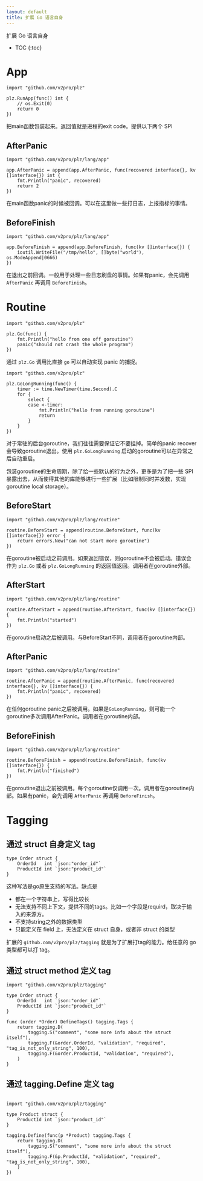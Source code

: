 ```yaml
---
layout: default
title: 扩展 Go 语言自身
---
```


扩展 Go 语言自身

* TOC
{:toc}

# App

```golang
import "github.com/v2pro/plz"

plz.RunApp(func() int {
	// os.Exit(0)
	return 0
})
```

把main函数包装起来。返回值就是进程的exit code。提供以下两个 SPI

## AfterPanic

```golang
import "github.com/v2pro/plz/lang/app"

app.AfterPanic = append(app.AfterPanic, func(recovered interface{}, kv []interface{}) int {
	fmt.Println("panic", recovered)
	return 2
})
```

在main函数panic的时候被回调。可以在这里做一些打日志，上报指标的事情。

## BeforeFinish

```golang
import "github.com/v2pro/plz/lang/app"

app.BeforeFinish = append(app.BeforeFinish, func(kv []interface{}) {
	ioutil.WriteFile("/tmp/hello", []byte("world"), os.ModeAppend|0666)
})
```

在退出之前回调。一般用于处理一些日志刷盘的事情。如果有panic，会先调用 `AfterPanic` 再调用 `BeforeFinish`。

# Routine

```golang
import "github.com/v2pro/plz"

plz.Go(func() {
	fmt.Println("hello from one off goroutine")
	panic("should not crash the whole program")
})
```

通过 `plz.Go` 调用比直接 `go` 可以自动实现 panic 的捕捉。

```golang
import "github.com/v2pro/plz"

plz.GoLongRunning(func() {
	timer := time.NewTimer(time.Second).C
	for {
		select {
		case <-timer:
			fmt.Println("hello from running goroutine")
			return
		}
	}
})
```

对于常驻的后台goroutine，我们往往需要保证它不要挂掉。简单的panic recover会导致goroutine退出。使用 `plz.GoLongRunning` 启动的goroutine可以在异常之后自动重启。

包装goroutine的生命周期，除了给一些默认的行为之外，更多是为了把一些 SPI 暴露出去，从而使得其他的库能够进行一些扩展（比如限制同时并发数，实现goroutine local storage）。

## BeforeStart

```golang
import "github.com/v2pro/plz/lang/routine"

routine.BeforeStart = append(routine.BeforeStart, func(kv []interface{}) error {
	return errors.New("can not start more goroutine")
})
```

在goroutine被启动之前调用。如果返回错误，则goroutine不会被启动。错误会作为 `plz.Go` 或者 `plz.GoLongRunning` 的返回值返回。调用者在goroutine外部。

## AfterStart

```golang
import "github.com/v2pro/plz/lang/routine"

routine.AfterStart = append(routine.AfterStart, func(kv []interface{}) {
	fmt.Println("started")
})
```

在goroutine启动之后被调用。与BeforeStart不同，调用者在goroutine内部。

## AfterPanic

```golang
import "github.com/v2pro/plz/lang/routine"

routine.AfterPanic = append(routine.AfterPanic, func(recovered interface{}, kv []interface{}) {
	fmt.Println("panic", recovered)
})
```

在任何goroutine panic之后被调用。如果是`GoLongRunning`，则可能一个goroutine多次调用AfterPanic。调用者在goroutine内部。

## BeforeFinish

```golang
import "github.com/v2pro/plz/lang/routine"

routine.BeforeFinish = append(routine.BeforeFinish, func(kv []interface{}) {
	fmt.Println("finished")
})
```

在goroutine退出之前被调用。每个goroutine仅调用一次。调用者在goroutine内部。如果有panic，会先调用 `AfterPanic` 再调用 `BeforeFinish`。

# Tagging

## 通过 struct 自身定义 tag

```golang
type Order struct {
	OrderId   int `json:"order_id"`
	ProductId int `json:"product_id"`
}
```

这种写法是go原生支持的写法。缺点是

* 都在一个字符串上，写得比较长
* 无法支持不同上下文，提供不同的tags。比如一个字段是requird，取决于输入的来源方。
* 不支持string之外的数据类型
* 只能定义在 field 上，无法定义在 struct 自身，或者非 struct 的类型

扩展的 `github.com/v2pro/plz/tagging` 就是为了扩展打tag的能力。给任意的 go 类型都可以打 tag。

## 通过 struct method 定义 tag

```golang
import "github.com/v2pro/plz/tagging"

type Order struct {
	OrderId   int `json:"order_id"`
	ProductId int `json:"product_id"`
}

func (order *Order) DefineTags() tagging.Tags {
	return tagging.D(
		tagging.S("comment", "some more info about the struct itself"),
		tagging.F(&order.OrderId, "validation", "required", "tag_is_not_only_string", 100),
		tagging.F(&order.ProductId, "validation", "required"),
	)
}
```

## 通过 tagging.Define 定义 tag

```golang

import "github.com/v2pro/plz/tagging"

type Product struct {
	ProductId int `json:"product_id"`
}

tagging.Define(func(p *Product) tagging.Tags {
	return tagging.D(
		tagging.S("comment", "some more info about the struct itself"),
		tagging.F(&p.ProductId, "validation", "required", "tag_is_not_only_string", 100),
	)
})
```
